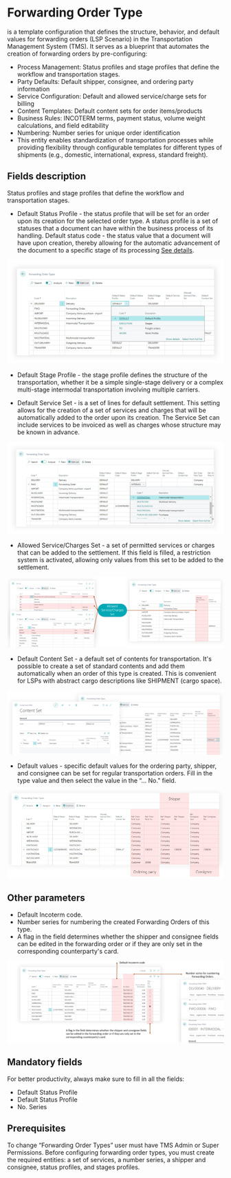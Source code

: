 
# Forwarding Order Type

is a template configuration that defines the structure, behavior, and default values for forwarding orders (LSP Scenario) in the Transportation Management System (TMS).
It serves as a blueprint that automates the creation of forwarding orders by pre-configuring:

- Process Management: Status profiles and stage profiles that define the workflow and transportation stages.
- Party Defaults: Default shipper, consignee, and ordering party information
- Service Configuration: Default and allowed service/charge sets for billing
- Content Templates: Default content sets for order items/products
- Business Rules: INCOTERM terms, payment status, volume weight calculations, and field editability
- Numbering: Number series for unique order identification
- This entity enables standardization of transportation processes while providing flexibility through configurable templates for different types of shipments (e.g., domestic, international, express, standard freight).

## Fields description

 Status profiles and stage profiles that define the workflow and transportation stages.

- Default Status Profile - the status profile that will be set for an order upon its creation for the selected order type. A status profile is a set of statuses that a document can have within the business process of its handling. Default status code - the status value that a document will have upon creation, thereby allowing for the automatic advancement of the document to a specific stage of its processing [See details](statuses.md).

![Setup Image](resources/forwardingordertype/pics/fwotype1.png)

- Default Stage Profile - the stage profile defines the structure of the transportation, whether it be a simple single-stage delivery or a complex multi-stage intermodal transportation involving multiple carriers.

- Default Service Set - is a set of lines for default settlement. This setting allows for the creation of a set of services and charges that will be automatically added to the order upon its creation. The Service Set can include services to be invoiced as well as charges whose structure may be known in advance.

![Setup Image](resources/forwardingordertype/pics/fwotype2.png)

- Allowed Service/Charges Set - a set of permitted services or charges that can be added to the settlement. If this field is filled, a restriction system is activated, allowing only values from this set to be added to the settlement.

![Setup Image](resources/forwardingordertype/pics/fwotype3.png)

- Default Content Set - a default set of contents for transportation. It's possible to create a set of standard contents and add them automatically when an order of this type is created. This is convenient for LSPs with abstract cargo descriptions like SHIPMENT (cargo space).

![Setup Image](resources/forwardingordertype/pics/fwotype4.png)

- Default values - specific default values for the ordering party, shipper, and consignee can be set for regular transportation orders. Fill in the type value and then select the value in the “… No." field.

![Setup Image](resources/forwardingordertype/pics/fwotype5.png)

## Other parameters

- Default Incoterm code.
- Number series for numbering the created Forwarding Orders of this type.
- A flag in the field determines whether the shipper and consignee fields can be edited in the forwarding order or if they are only set in the corresponding counterparty's card.

![Setup Image](resources/forwardingordertype/pics/fwotype6.png)

## Mandatory fields

For better productivity, always make sure to fill in all the fields:

- Default Status Profile
- Default Status Profile
- No. Series

## Prerequisites

To change “Forwarding Order Types” user must have TMS Admin or Super Permissions.
Before configuring forwarding order types, you must create the required entities: a set of services, a number series, a shipper and consignee, status profiles, and stages profiles.
